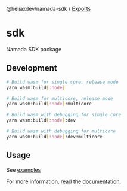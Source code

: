 @heliaxdev/namada-sdk / [Exports](modules.md)

# sdk

Namada SDK package

## Development

```bash
# Build wasm for single core, release mode
yarn wasm:build[:node]

# Build wasm for multicore, release mode
yarn wasm:build[:node]:multicore

# Build wasm with debugging for single core
yarn wasm:build[:node]:dev

# Build wasm with debugging for multicore
yarn wasm:build[:node]:dev:multicore
```

## Usage

See [examples](../examples)

For more information, read the [documentation](../docs).
